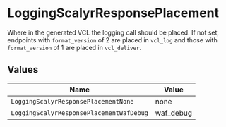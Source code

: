 # LoggingScalyrResponsePlacement

Where in the generated VCL the logging call should be placed. If not set, endpoints with `format_version` of 2 are placed in `vcl_log` and those with `format_version` of 1 are placed in `vcl_deliver`.



## Values

| Name                                     | Value                                    |
| ---------------------------------------- | ---------------------------------------- |
| `LoggingScalyrResponsePlacementNone`     | none                                     |
| `LoggingScalyrResponsePlacementWafDebug` | waf_debug                                |